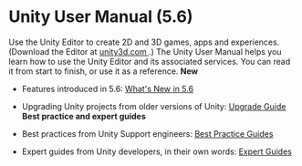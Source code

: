  
# Unity User Manual (5.6) 
 Use the Unity Editor to create 2D and 3D games, apps and experiences. (Download the Editor at [unity3d.com ](http://unity3d.com/unity).) 
 The Unity User Manual helps you learn how to use the Unity Editor and its associated services. You can read it from start to finish, or use it as a reference. 
 __New__ 

*  Features introduced in 5.6: [What's New in 5.6](https://docworksfrontendqa.azurewebsites.net/assets/preview_content/WhatsNew56) 

*  Upgrading Unity projects from older versions of Unity: [Upgrade Guide](https://docworksfrontendqa.azurewebsites.net/assets/preview_content/UpgradeGuides) 
 __Best practice and expert guides__ 

*  Best practices from Unity Support engineers: [Best Practice Guides](https://docworksfrontendqa.azurewebsites.net/assets/preview_content/BestPracticeGuides) 

*  Expert guides from Unity developers, in their own words: [Expert Guides](https://docworksfrontendqa.azurewebsites.net/assets/preview_content/ExpertGuides) 

